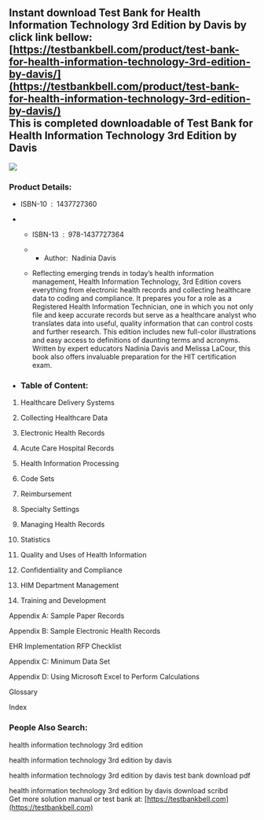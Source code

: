 Instant download **Test Bank for Health Information Technology 3rd Edition by Davis** by click link bellow:  
[https://testbankbell.com/product/test-bank-for-health-information-technology-3rd-edition-by-davis/](https://testbankbell.com/product/test-bank-for-health-information-technology-3rd-edition-by-davis/)  
This is completed downloadable of Test Bank for Health Information Technology 3rd Edition by Davis
--------------------------------------------------------------------------------------------------


![](https://testbankbell.com/wp-content/uploads/2023/05/9781437727364_3_1.jpg)


 ### Product Details:


 * ISBN-10 ‏ : ‎ 1437727360
 * * ISBN-13 ‏ : ‎ 978-1437727364
   * * Author:  Nadinia Davis
    
   * Reflecting emerging trends in today’s health information management, Health Information Technology, 3rd Edition covers everything from electronic health records and collecting healthcare data to coding and compliance. It prepares you for a role as a Registered Health Information Technician, one in which you not only file and keep accurate records but serve as a healthcare analyst who translates data into useful, quality information that can control costs and further research. This edition includes new full-color illustrations and easy access to definitions of daunting terms and acronyms. Written by expert educators Nadinia Davis and Melissa LaCour, this book also offers invaluable preparation for the HIT certification exam.
  
 * ### Table of Content:

1. Healthcare Delivery Systems

2. Collecting Healthcare Data

3. Electronic Health Records

4. Acute Care Hospital Records

5. Health Information Processing

6. Code Sets

7. Reimbursement

8. Specialty Settings

9. Managing Health Records

10. Statistics

11. Quality and Uses of Health Information

12. Confidentiality and Compliance

13. HIM Department Management

14. Training and Development

Appendix A: Sample Paper Records


Appendix B: Sample Electronic Health Records


EHR Implementation RFP Checklist


Appendix C: Minimum Data Set


Appendix D: Using Microsoft Excel to Perform Calculations


Glossary


Index



 ### People Also Search:


 health information technology 3rd edition

 health information technology 3rd edition by davis

 health information technology 3rd edition by davis test bank download pdf

 health information technology 3rd edition by davis download scribd  
  Get more solution manual or test bank at: [https://testbankbell.com](https://testbankbell.com)
